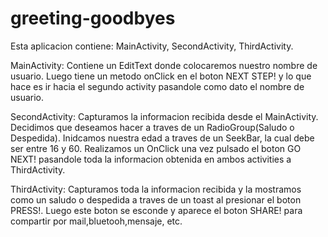 # greeting-goodbyes

Esta aplicacion contiene: MainActivity, SecondActivity, ThirdActivity.

MainActivity: Contiene un EditText donde colocaremos nuestro nombre de usuario. 
Luego tiene un metodo onClick en el boton NEXT STEP! y lo que hace es ir hacia el segundo activity pasandole como dato el nombre de usuario.

SecondActivity: 
Capturamos la informacion recibida desde el MainActivity.
Decidimos que deseamos hacer a traves de un RadioGroup(Saludo o Despedida).
Inidcamos nuestra edad a traves de un SeekBar, la cual debe ser entre 16 y 60.
Realizamos un OnClick una vez pulsado el boton GO NEXT! pasandole toda la informacion obtenida en ambos activities a ThirdActivity.

ThirdActivity:
Capturamos toda la informacion recibida y la mostramos como un saludo o despedida a traves de un toast al presionar el boton PRESS!.
Luego este boton se esconde y aparece el boton SHARE! para compartir por mail,bluetooh,mensaje, etc.
